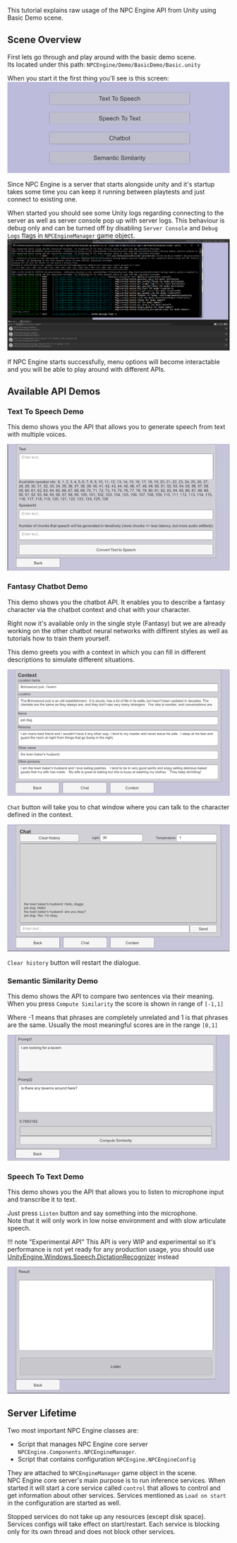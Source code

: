 This tutorial explains raw usage of the NPC Engine API from Unity using Basic Demo scene.

## Scene Overview

First lets go through and play around with the basic demo scene.  
Its located under this path: `NPCEngine/Demo/BasicDemo/Basic.unity`

When you start it the first thing you'll see is this screen:
![First thing seen when starting basic demo scene](../resources/basic_scene_first.png)

Since NPC Engine is a server that starts alongside unity and it's startup takes some time you can keep it running between playtests and just connect to existing one.  

When started you should see some Unity logs regarding connecting to the server as well as server console pop up with server logs. This behaviour is debug only and can be turned off by disabling `Server Console` and `Debug Logs` flags in `NPCEngineManager` game object.
![Server console](../resources/npc_engine_console.png)

If NPC Engine starts successfully, menu options will become interactable and you will be able to play around with different APIs.

## Available API Demos

### Text To Speech Demo

This demo shows you the API that allows you to generate speech from text with multiple voices.

![Text to speech](../resources/text_to_speech.png)

### Fantasy Chatbot Demo

This demo shows you the chatbot API. It enables you to describe a fantasy character via the chatbot context and chat with your character.

Right now it's available only in the single style (Fantasy) but we are already working on the other chatbot neural networks with diffirent styles as well as tutorials how to train them yourself.

This demo greets you with a context in which you can fill in different descriptions to simulate different situations.

![Chatbot context demo](../resources/chatbot_context.png)

`Chat` button will take you to chat window where you can talk to the character defined in the context.

![Chatbot chat demo](../resources/chatbot_chat.png)

`Clear history` button will restart the dialogue.


### Semantic Similarity Demo

This demo shows the API to compare two sentences via their meaning.  
When you press `Compute Similarity` the score is shown in range of `[-1,1]`

Where -1 means that phrases are completely unrelated and 1 is that phrases are the same. Usually the most meaningful scores are in the range `[0,1]` 

![Semantic similarity demo](../resources/semantic_similarity.png)

### Speech To Text Demo

This demo shows you the API that allows you to listen to microphone input and 
transcribe it to text.

Just press `Listen` button and say something into the microphone.  
Note that it will only work in low noise environment and with slow articulate speech.

!!! note "Experimental API"
    This API is very WIP and experimental so it's performance is not yet ready
    for any production usage, you should use 
    [UnityEngine.Windows.Speech.DictationRecognizer](https://docs.unity3d.com/ScriptReference/Windows.Speech.DictationRecognizer.html) instead

![Text to speech](../resources/speech_to_text.png)

## Server Lifetime

Two most important NPC Engine classes are: 
- Script that manages NPC Engine core server `NPCEngine.Components.NPCEngineManager`.
- Script that contains configuration `NPCEngine.NPCEngineConfig`

They are attached to `NPCEngineManager` game object in the scene.  
NPC Engine core server's main purpose is to run inference services. 
When started it will start a core service called `control` that allows to control and get information about other services.
Services mentioned as `Load on start` in the configuration are started as well.

Stopped services do not take up any resources (except disk space).
Services configs will take effect on start/restart.
Each service is blocking only for its own thread and does not block other services.